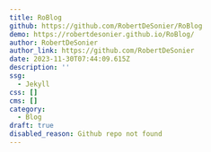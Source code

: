 ```yaml
---
title: RoBlog
github: https://github.com/RobertDeSonier/RoBlog
demo: https://robertdesonier.github.io/RoBlog/
author: RobertDeSonier
author_link: https://github.com/RobertDeSonier
date: 2023-11-30T07:44:09.615Z
description: ''
ssg:
  - Jekyll
css: []
cms: []
category:
  - Blog
draft: true
disabled_reason: Github repo not found
---
```

